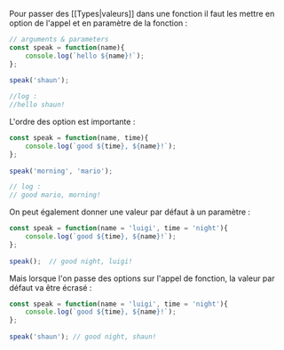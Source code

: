Pour passer des [[Types|valeurs]] dans une fonction il faut les mettre en option de l'appel et en paramètre de la fonction :
```js
// arguments & parameters  
const speak = function(name){  
    console.log(`hello ${name}!`);  
};  
  
speak('shaun');

//log : 
//hello shaun!
```

L'ordre des option est importante :
```js
const speak = function(name, time){  
    console.log(`good ${time}, ${name}!`);  
};  
  
speak('morning', 'mario'); 

// log :
// good mario, morning!
```

On peut également donner une valeur par défaut à un paramètre :
```js
const speak = function(name = 'luigi', time = 'night'){  
    console.log(`good ${time}, ${name}!`);  
};  
    
speak();  // good night, luigi!
```

Mais lorsque l'on passe des options sur l'appel de fonction, la valeur par défaut va être écrasé :
```js
const speak = function(name = 'luigi', time = 'night'){  
    console.log(`good ${time}, ${name}!`);  
};  
  
speak('shaun'); // good night, shaun!
```